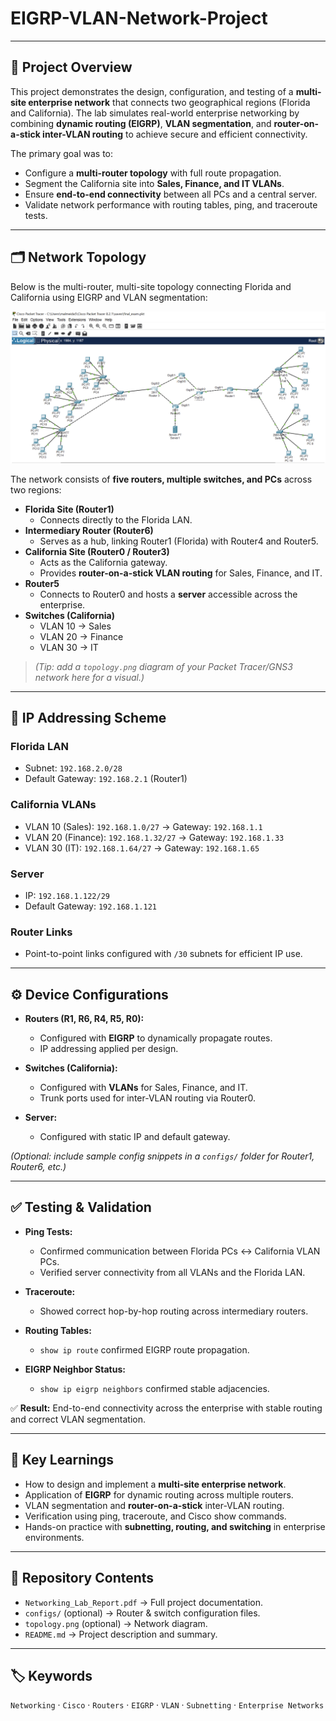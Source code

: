 # EIGRP-VLAN-Network-Project
---

## 📖 Project Overview  
This project demonstrates the design, configuration, and testing of a **multi-site enterprise network** that connects two geographical regions (Florida and California). The lab simulates real-world enterprise networking by combining **dynamic routing (EIGRP)**, **VLAN segmentation**, and **router-on-a-stick inter-VLAN routing** to achieve secure and efficient connectivity.  

The primary goal was to:  
- Configure a **multi-router topology** with full route propagation.  
- Segment the California site into **Sales, Finance, and IT VLANs**.  
- Ensure **end-to-end connectivity** between all PCs and a central server.  
- Validate network performance with routing tables, ping, and traceroute tests.  

---

## 🗂 Network Topology  



Below is the multi-router, multi-site topology connecting Florida and California using EIGRP and VLAN segmentation:  

![Network Topology](topology.png)

The network consists of **five routers, multiple switches, and PCs** across two regions:  

- **Florida Site (Router1)**  
  - Connects directly to the Florida LAN.  
- **Intermediary Router (Router6)**  
  - Serves as a hub, linking Router1 (Florida) with Router4 and Router5.  
- **California Site (Router0 / Router3)**  
  - Acts as the California gateway.  
  - Provides **router-on-a-stick VLAN routing** for Sales, Finance, and IT.  
- **Router5**  
  - Connects to Router0 and hosts a **server** accessible across the enterprise.  
- **Switches (California)**  
  - VLAN 10 → Sales  
  - VLAN 20 → Finance  
  - VLAN 30 → IT  

> *(Tip: add a `topology.png` diagram of your Packet Tracer/GNS3 network here for a visual.)*  

---

## 🔑 IP Addressing Scheme  

### Florida LAN  
- Subnet: `192.168.2.0/28`  
- Default Gateway: `192.168.2.1` (Router1)  

### California VLANs  
- VLAN 10 (Sales): `192.168.1.0/27` → Gateway: `192.168.1.1`  
- VLAN 20 (Finance): `192.168.1.32/27` → Gateway: `192.168.1.33`  
- VLAN 30 (IT): `192.168.1.64/27` → Gateway: `192.168.1.65`  

### Server  
- IP: `192.168.1.122/29`  
- Default Gateway: `192.168.1.121`  

### Router Links  
- Point-to-point links configured with `/30` subnets for efficient IP use.  

---

## ⚙️ Device Configurations  

- **Routers (R1, R6, R4, R5, R0):**  
  - Configured with **EIGRP** to dynamically propagate routes.  
  - IP addressing applied per design.  

- **Switches (California):**  
  - Configured with **VLANs** for Sales, Finance, and IT.  
  - Trunk ports used for inter-VLAN routing via Router0.  

- **Server:**  
  - Configured with static IP and default gateway.  

*(Optional: include sample config snippets in a `configs/` folder for Router1, Router6, etc.)*  

---

## ✅ Testing & Validation  

- **Ping Tests:**  
  - Confirmed communication between Florida PCs ↔ California VLAN PCs.  
  - Verified server connectivity from all VLANs and the Florida LAN.  

- **Traceroute:**  
  - Showed correct hop-by-hop routing across intermediary routers.  

- **Routing Tables:**  
  - `show ip route` confirmed EIGRP route propagation.  

- **EIGRP Neighbor Status:**  
  - `show ip eigrp neighbors` confirmed stable adjacencies.  

✅ **Result:** End-to-end connectivity across the enterprise with stable routing and correct VLAN segmentation.  

---

## 📌 Key Learnings  

- How to design and implement a **multi-site enterprise network**.  
- Application of **EIGRP** for dynamic routing across multiple routers.  
- VLAN segmentation and **router-on-a-stick** inter-VLAN routing.  
- Verification using ping, traceroute, and Cisco show commands.  
- Hands-on practice with **subnetting, routing, and switching** in enterprise environments.  

---

## 📂 Repository Contents  

- `Networking_Lab_Report.pdf` → Full project documentation.  
- `configs/` (optional) → Router & switch configuration files.  
- `topology.png` (optional) → Network diagram.  
- `README.md` → Project description and summary.  

---

## 🏷️ Keywords  
`Networking` · `Cisco` · `Routers` · `EIGRP` · `VLAN` · `Subnetting` · `Enterprise Networks`  
